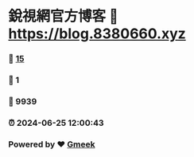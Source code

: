 # 銳視網官方博客 :link: https://blog.8380660.xyz 
### :page_facing_up: [15](https://blog.8380660.xyz/tag.html) 
### :speech_balloon: 1 
### :hibiscus: 9939 
### :alarm_clock: 2024-06-25 12:00:43 
### Powered by :heart: [Gmeek](https://github.com/Meekdai/Gmeek)
